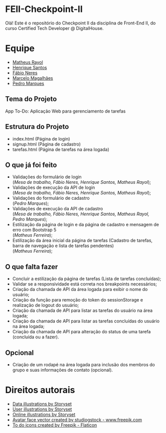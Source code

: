 # FEII-Checkpoint-II
Olá! Este é o repositório do Checkpoint II da disciplina de Front-End II, do curso Certified Tech Developer @ DigitalHouse.

# Equipe

- [Matheus Rayol](https://github.com/matheusrayol)
- [Henrique Santos](https://github.com/henriquec)
- [Fábio Neres](https://github.com/neresfabio)
- [Marcelo Magalhães](https://github.com/marcelomagal)
- [Pedro Marques](http://github.com/pedromarqs)

## Tema do Projeto
App To-Do: Aplicação Web para gerenciamento de tarefas

## Estrutura do Projeto
- index.html (Página de login)
- signup.html (Página de cadastro)
- tarefas.html (Página de tarefas na área logada)

## O que já foi feito
- Validações do formulário de login<br/>(*Mesa de trabalho, Fábio Neres, Henrique Santos, Matheus Rayol*);
- Validações de execução da API de login<br/>(*Mesa de trabalho, Fábio Neres, Henrique Santos, Matheus Rayol*);
- Validações do formulário de cadastro<br/>(*Pedro Marques*);
- Validações de execução da API de cadastro<br/>(*Mesa de trabalho, Fábio Neres, Henrique Santos, Matheus Rayol, Pedro Marques*);
- Estilização da página de login e da página de cadastro e mensagem de erro com Bootstrap 5<br/>(*Matheus Ferreira*);
- Estilização da área inicial da página de tarefas (Cadastro de tarefas, barra de navegação e lista de tarefas pendentes)<br/>(*Matheus Ferreira*);

## O que falta fazer
- Concluir a estilização da página de tarefas (Lista de tarefas concluídas);
- Validar se a responsividade está correta nos breakpoints necessários;
- Criação da chamada de API da área logada para exibir o nome do usuário;
- Criação da função para remoção do token do sessionStorage e realização de logout do usuário;
- Criação da chamada de API para listar as tarefas do usuário na área logada;
- Criação da chamada de API para listar as tarefas concluídas do usuário na área logada;
- Criação da chamada de API para alteração do status de uma tarefa (concluída ou a fazer).

## Opcional
- Criação de um rodapé na área logada para inclusão dos membros do grupo e suas informações de contato (opcional).

# Direitos autorais
- <a href="https://storyset.com/data">Data illustrations by Storyset</a>
- <a href="https://storyset.com/user">User illustrations by Storyset</a>
- <a href="https://storyset.com/online">Online illustrations by Storyset</a>
- <a href='https://www.freepik.com/vectors/avatar-face'>Avatar face vector created by studiogstock - www.freepik.com</a>
- <a href="https://www.flaticon.com/free-icons/to-do" title="to do icons">To do icons created by Freepik - Flaticon</a>


